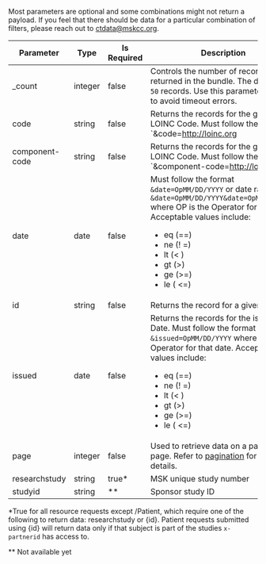 Most parameters are optional and some combinations might not return a payload. If you feel that there should be data for a particular combination of filters, please reach out to [ctdata@mskcc.org](mailto:ctdata@mskcc.org).


| Parameter      | Type    | Is Required | Description                        |
| -----------    | ------- | ----------- | ---------------------------------- |
| _count         | integer | false       | Controls the number of records returned in the bundle. The default is `50` records. Use this parameter wisely to avoid timeout errors. |
| code           | string  | false       | Returns the records for the given LOINC Code. Must follow the format `&code=http://loinc.org|777-3,http://loinc.org|751-8` |
| component-code | string  | false       | Returns the records for the given LOINC Code. Must follow the format `&component-code=http://loinc.org|777-3,http://loinc.org|751-8` |
| date           | date    | false       | Must follow the format `&date=OpMM/DD/YYYY` or date range as `&date=OpMM/DD/YYYY&date=OpMM/DD/YYYY` where OP is the Operator for that date. Acceptable values include: <ul><li>eq (==)</li><li>ne (! =)</li><li>lt (< )</li><li>gt (>)</li><li>ge (>=)</li><li>le ( <=)</li></ul>|
| id             | string  | false       | Returns the record for a given ID |
| issued         | date    | false       | Returns the records for the issued CRT Date. Must follow the format `&issued=OpMM/DD/YYYY` where OP is the Operator for that date. Acceptable values include: <ul><li>eq (==)</li><li>ne (! =)</li><li>lt (< )</li><li>gt (>)</li><li>ge (>=)</li><li>le ( <=)</li></ul>|
| page           | integer | false       | Used to retrieve data on a particular page. Refer to [pagination](pagination.md) for more details. |
| researchstudy  | string  | true*       | MSK unique study number           |
| studyid        | string  | **          | Sponsor study ID                  |

*True for all resource requests except /Patient, which require one of the following to return data: researchstudy or {id}. Patient requests submitted using {id} will return data only if that subject is part of the studies `x-partnerid` has access to.

** Not available yet